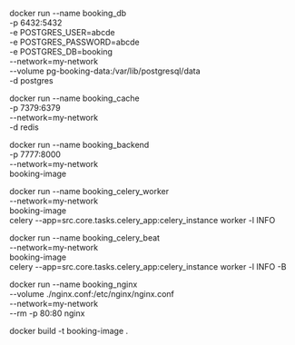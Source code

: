 docker run --name booking_db \
    -p 6432:5432 \
    -e POSTGRES_USER=abcde \
    -e POSTGRES_PASSWORD=abcde \
    -e POSTGRES_DB=booking \
    --network=my-network \
    --volume pg-booking-data:/var/lib/postgresql/data \
    -d postgres

docker run --name booking_cache \
    -p 7379:6379 \
    --network=my-network \
    -d redis

docker run --name booking_backend \
    -p 7777:8000 \
    --network=my-network \
    booking-image

docker run --name booking_celery_worker \
    --network=my-network \
    booking-image \
    celery --app=src.core.tasks.celery_app:celery_instance worker -l INFO

docker run --name booking_celery_beat \
    --network=my-network \
    booking-image \
    celery --app=src.core.tasks.celery_app:celery_instance worker -l INFO -B

docker run --name booking_nginx \
    --volume ./nginx.conf:/etc/nginx/nginx.conf \
    --network=my-network \
    --rm -p 80:80 nginx

docker build -t booking-image .